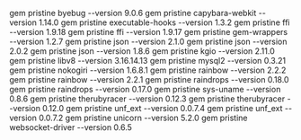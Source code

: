 gem pristine byebug --version 9.0.6
gem pristine capybara-webkit --version 1.14.0
gem pristine executable-hooks --version 1.3.2
gem pristine ffi --version 1.9.18
gem pristine ffi --version 1.9.17
gem pristine gem-wrappers --version 1.2.7
gem pristine json --version 2.1.0
gem pristine json --version 2.0.2
gem pristine json --version 1.8.6
gem pristine kgio --version 2.11.0
gem pristine libv8 --version 3.16.14.13
gem pristine mysql2 --version 0.3.21
gem pristine nokogiri --version 1.6.8.1
gem pristine rainbow --version 2.2.2
gem pristine rainbow --version 2.2.1
gem pristine raindrops --version 0.18.0
gem pristine raindrops --version 0.17.0
gem pristine sys-uname --version 0.8.6
gem pristine therubyracer --version 0.12.3
gem pristine therubyracer --version 0.12.0
gem pristine unf_ext --version 0.0.7.4
gem pristine unf_ext --version 0.0.7.2
gem pristine unicorn --version 5.2.0
gem pristine websocket-driver --version 0.6.5
